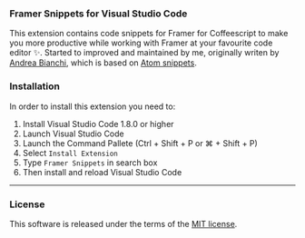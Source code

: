 ### Framer Snippets for Visual Studio Code
This extension contains code snippets for Framer for Coffeescript to make you more productive while working with Framer at your favourite code editor ✨. Started to improved and maintained by me, originally writen by [Andrea Bianchi](https://github.com/makinteract), which is based on [Atom snippets](https://github.com/makinteract/FramerTools/blob/master/editors/atom/snippets.cson). 

### Installation
In order to install this extension you need to:
1. Install Visual Studio Code 1.8.0 or higher
2. Launch Visual Studio Code
3. Launch the Command Pallete (Ctrl + Shift + P or ⌘ + Shift + P)
4. Select `Install Extension`
5. Type `Framer Snippets` in search box
6. Then install and reload Visual Studio Code

---

### License
This software is released under the terms of the [MIT license](https://github.com/afnizarnur/framer-snippets-vscode/blob/master/LICENSE).